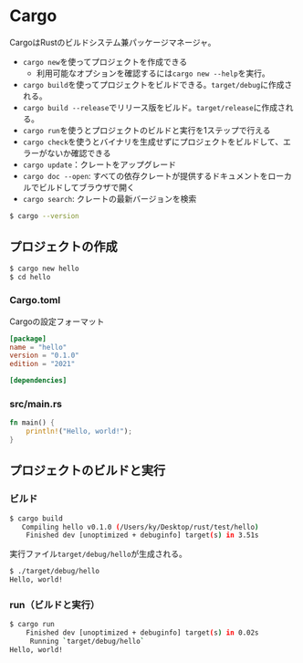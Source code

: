 # Cargo

CargoはRustのビルドシステム兼パッケージマネージャ。

- `cargo new`を使ってプロジェクトを作成できる
    -  利用可能なオプションを確認するには`cargo new --help`を実行。
- `cargo build`を使ってプロジェクトをビルドできる。`target/debug`に作成される。
- `cargo build --release`でリリース版をビルド。`target/release`に作成される。
- `cargo run`を使うとプロジェクトのビルドと実行を1ステップで行える
- `cargo check`を使うとバイナリを生成せずにプロジェクトをビルドして、エラーがないか確認できる
- `cargo update`：クレートをアップグレード
- `cargo doc --open`: すべての依存クレートが提供するドキュメントをローカルでビルドしてブラウザで開く
- `cargo search`: クレートの最新バージョンを検索

```bash
$ cargo --version
```

## プロジェクトの作成

```bash
$ cargo new hello
$ cd hello
```

### Cargo.toml

Cargoの設定フォーマット

```toml title="Cargo.toml"
[package]
name = "hello"
version = "0.1.0"
edition = "2021"

[dependencies]
```

### src/main.rs

```rust title="src/main.rs"
fn main() {
    println!("Hello, world!");
}
```

## プロジェクトのビルドと実行

### ビルド

```bash
$ cargo build
   Compiling hello v0.1.0 (/Users/ky/Desktop/rust/test/hello)
    Finished dev [unoptimized + debuginfo] target(s) in 3.51s
```

実行ファイル`target/debug/hello`が生成される。

```bash
$ ./target/debug/hello
Hello, world!
```

### run（ビルドと実行）

```bash
$ cargo run
    Finished dev [unoptimized + debuginfo] target(s) in 0.02s
     Running `target/debug/hello`
Hello, world!
```

